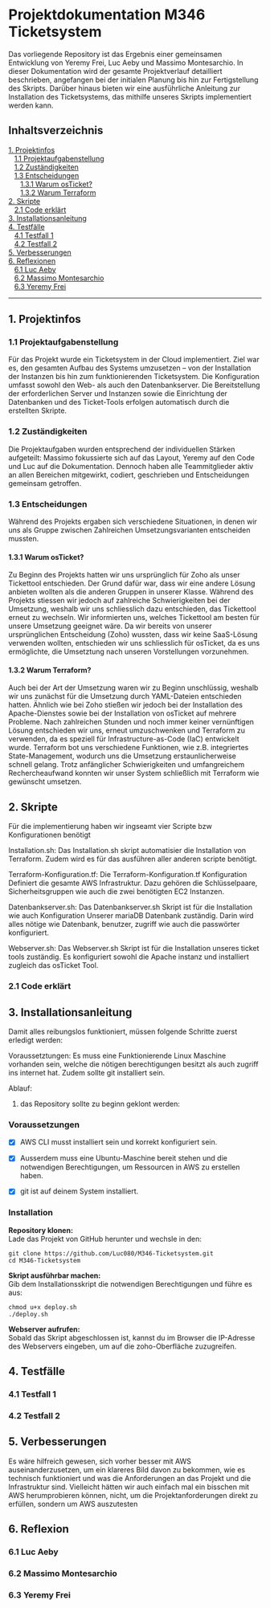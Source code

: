 # **Projektdokumentation M346 Ticketsystem**
Das vorliegende Repository ist das Ergebnis einer gemeinsamen Entwicklung von Yeremy Frei, Luc Aeby und Massimo Montesarchio. In dieser Dokumentation wird der gesamte Projektverlauf detailliert beschrieben, angefangen bei der initialen Planung bis hin zur Fertigstellung des Skripts. Darüber hinaus bieten wir eine ausführliche Anleitung zur Installation des Ticketsystems, das mithilfe unseres Skripts implementiert werden kann.
## **Inhaltsverzeichnis**

[1. Projektinfos](#1-projektinfos) \
&nbsp;&nbsp;&nbsp;[1.1 Projektaufgabenstellung](#11-projektaufgabenstellung) \
&nbsp;&nbsp;&nbsp;[1.2 Zuständigkeiten](#12-zuständigkeiten) \
&nbsp;&nbsp;&nbsp;[1.3 Entscheidungen](#13-entscheidungen) \
&nbsp;&nbsp;&nbsp;&nbsp;&nbsp;&nbsp;[1.3.1 Warum osTicket?](#131-warum-osticket) \
&nbsp;&nbsp;&nbsp;&nbsp;&nbsp;&nbsp;[1.3.2 Warum Terraform](#132-warum-terraform) \
[2. Skripte](#2-skripte) \
&nbsp;&nbsp;&nbsp;[2.1 Code erklärt](#21-code-erklärt) \
[3. Installationsanleitung](#3-installationsanleitung) \
[4. Testfälle](#4-testfälle) \
&nbsp;&nbsp;&nbsp;[4.1 Testfall 1](#41-testfall-1) \
&nbsp;&nbsp;&nbsp;[4.2 Testfall 2](#42-testfall-2) \
[5. Verbesserungen](#5-verbesserungen) \
[6. Reflexionen](#6-reflexion) \
&nbsp;&nbsp;&nbsp;[6.1 Luc Aeby](#61-luc-aeby) \
&nbsp;&nbsp;&nbsp;[6.2 Massimo Montesarchio](#62-massimo-montesarchio) \
&nbsp;&nbsp;&nbsp;[6.3 Yeremy Frei](#63-yeremy-frei)

---
## 1. Projektinfos 

### 1.1 Projektaufgabenstellung

Für das Projekt wurde ein Ticketsystem in der Cloud implementiert. Ziel war es, den gesamten Aufbau des Systems umzusetzen – von der Installation der Instanzen bis hin zum funktionierenden Ticketsystem. Die Konfiguration umfasst sowohl den Web- als auch den Datenbankserver. Die Bereitstellung der erforderlichen Server und Instanzen sowie die Einrichtung der Datenbanken und des Ticket-Tools erfolgen automatisch durch die erstellten Skripte.

### 1.2 Zuständigkeiten

Die Projektaufgaben wurden entsprechend der individuellen Stärken aufgeteilt: Massimo fokussierte sich auf das Layout, Yeremy auf den Code und Luc auf die Dokumentation. Dennoch haben alle Teammitglieder aktiv an allen Bereichen mitgewirkt, codiert, geschrieben und Entscheidungen gemeinsam getroffen.

### 1.3 Entscheidungen

Während des Projekts ergaben sich verschiedene Situationen, in denen wir uns als Gruppe zwischen Zahlreichen Umsetzungsvarianten entscheiden mussten.

#### 1.3.1 Warum osTicket?

Zu Beginn des Projekts hatten wir uns ursprünglich für Zoho als unser Tickettool entschieden. Der Grund dafür war, dass wir eine andere Lösung anbieten wollten als die anderen Gruppen in unserer Klasse. Während des Projekts stiessen wir jedoch auf zahlreiche Schwierigkeiten bei der Umsetzung, weshalb wir uns schliesslich dazu entschieden, das Tickettool erneut zu wechseln. Wir informierten uns, welches Tickettool am besten für unsere Umsetzung geeignet wäre. Da wir bereits von unserer ursprünglichen Entscheidung (Zoho) wussten, dass wir keine SaaS-Lösung verwenden wollten, entschieden wir uns schliesslich für osTicket, da es uns ermöglichte, die Umsetztung nach unseren Vorstellungen vorzunehmen.

#### 1.3.2 Warum Terraform?

Auch bei der Art der Umsetzung waren wir zu Beginn unschlüssig, weshalb wir uns zunächst für die Umsetzung durch YAML-Dateien entschieden hatten. Ähnlich wie bei Zoho stießen wir jedoch bei der Installation des Apache-Dienstes sowie bei der Installation von osTicket auf mehrere Probleme. Nach zahlreichen Stunden und noch immer keiner vernünftigen Lösung entschieden wir uns, erneut umzuschwenken und Terraform zu verwenden, da es speziell für Infrastructure-as-Code (IaC) entwickelt wurde. Terraform bot uns verschiedene Funktionen, wie z.B. integriertes State-Management, wodurch uns die Umsetzung erstaunlicherweise schnell gelang. Trotz anfänglicher Schwierigkeiten und umfangreichem Rechercheaufwand konnten wir unser System schließlich mit Terraform wie gewünscht umsetzen.

## 2. Skripte

Für die implementierung haben wir ingseamt vier Scripte bzw Konfigurationen benötigt

Installation.sh:
Das Installation.sh skript automatisier die Installation von Terraform. Zudem wird es für das ausführen aller anderen scripte benötigt.

Terraform-Konfiguration.tf:
Die Terraform-Konfiguration.tf Konfiguration Definiert die gesamte AWS Infrastruktur. Dazu gehören die Schlüsselpaare, Sicherheitsgruppen wie auch die zwei benötigten EC2 Instanzen.

Datenbankserver.sh:
Das Datenbankserver.sh Skript ist für die Installation wie auch Konfiguration Unserer mariaDB Datenbank zuständig. Darin wird alles nötige wie Datenbank, benutzer, zugriff wie auch die passwörter konfiguriert.

Webserver.sh:
Das Webserver.sh Skript ist für die Installation unseres ticket tools zuständig. Es konfiguriert sowohl die Apache instanz und installiert zugleich das osTicket Tool.

### 2.1 Code erklärt


## 3. Installationsanleitung

Damit alles reibungslos funktioniert, müssen folgende Schritte zuerst erledigt werden:

Voraussetztungen: Es muss eine Funktionierende Linux Maschine vorhanden sein, welche die nötigen berechtigungen besitzt als auch zugriff ins internet hat. Zudem sollte git installiert sein.

Ablauf:

1. das Repository sollte zu beginn geklont werden:

### Voraussetzungen

- [x] AWS CLI musst installiert sein und korrekt konfiguriert sein.

- [x] Ausserdem muss eine Ubuntu-Maschine bereit stehen und die notwendigen Berechtigungen, um Ressourcen in AWS zu erstellen haben.

- [x] git ist auf deinem System installiert.


### Installation

**Repository klonen:** \
Lade das Projekt von GitHub herunter und wechsle in den:

    git clone https://github.com/Luc080/M346-Ticketsystem.git
    cd M346-Ticketsystem

**Skript ausführbar machen:** \
Gib dem Installationsskript die notwendigen Berechtigungen und führe es aus:

    chmod u+x deploy.sh
    ./deploy.sh

**Webserver aufrufen:** \
Sobald das Skript abgeschlossen ist, kannst du im Browser die IP-Adresse des Webservers eingeben, um auf die zoho-Oberfläche zuzugreifen.

## 4. Testfälle

### 4.1 Testfall 1

### 4.2 Testfall 2


## 5. Verbesserungen
Es wäre hilfreich gewesen, sich vorher besser mit AWS auseinanderzusetzen, um ein klareres Bild davon zu bekommen, wie es technisch funktioniert und was die Anforderungen an das Projekt und die Infrastruktur sind. Vielleicht hätten wir auch einfach mal ein bisschen mit AWS herumprobieren können, nicht, um die Projektanforderungen direkt zu erfüllen, sondern um AWS auszutesten


## 6. Reflexion
### 6.1 Luc Aeby

### 6.2 Massimo Montesarchio



### 6.3 Yeremy Frei




